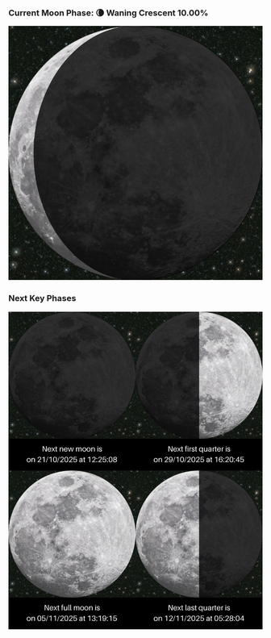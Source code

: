 ### Current Moon Phase: 🌘 Waning Crescent 10.00%
![Moon Phase](moonphase.png)
### Next Key Phases
![Gallery](gallery.png)